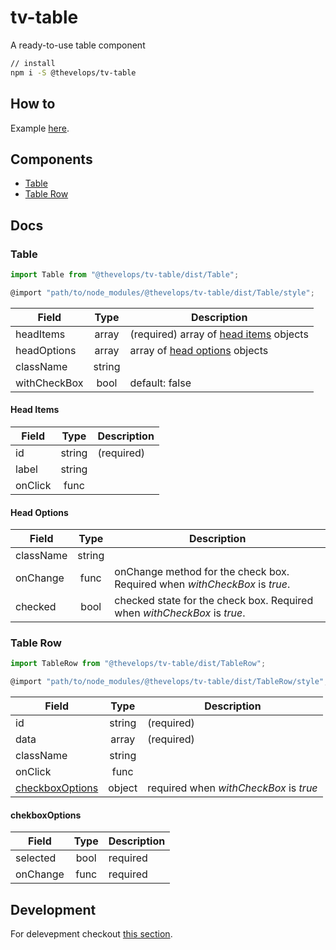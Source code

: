 # tv-table

A ready-to-use table component

```bash
// install
npm i -S @thevelops/tv-table
```
## How to
Example [here]("examples/TableExample.js").


## Components
- [Table](#table)
- [Table Row](#table-row)

## Docs
### Table
```javascript
import Table from "@thevelops/tv-table/dist/Table";
```

```javascript
@import "path/to/node_modules/@thevelops/tv-table/dist/Table/style";
```

**Field** | **Type** | **Description**
--- | :---: | ---
headItems | array | (required) array of [head items](head-items) objects
headOptions | array | array of [head options](head-options) objects
className | string |
withCheckBox | bool | default: false

#### Head Items

**Field** | **Type** | **Description**
--- | :---: | ---
id | string | (required)
label | string |
onClick | func |

#### Head Options

**Field** | **Type** | **Description**
--- | :---: | ---
className | string |
onChange | func | onChange method for the check box. Required when _withCheckBox_ is _true_.
checked | bool | checked state for the check box. Required when _withCheckBox_ is _true_.

### Table Row
```javascript
import TableRow from "@thevelops/tv-table/dist/TableRow";
```

```javascript
@import "path/to/node_modules/@thevelops/tv-table/dist/TableRow/style";
```

**Field** | **Type** | **Description**
--- | :---: | ---
id | string | (required)
data | array | (required)
className | string |
onClick | func |
[checkboxOptions](#checkboxOptions) | object | required when _withCheckBox_ is _true_


#### chekboxOptions

**Field** | **Type** | **Description**
--- | :---: | ---
selected | bool | required
onChange | func | required


## Development
For delevepment checkout [this section](https://github.com/shareThevelopment/tv-handbook/Development).